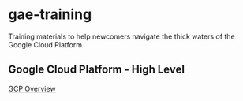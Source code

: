 # gae-training
Training materials to help newcomers navigate the thick waters of the Google Cloud Platform

## Google Cloud Platform - High Level
[GCP Overview](https://cloud.google.com/docs/overview/)
